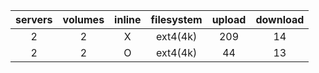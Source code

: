 | servers | volumes | inline | filesystem | upload | download |
| :-----: | :-----: | :----: | :--------: | :----: | :------: |
|    2    |    2    |   X    |  ext4(4k)  |  209   |    14    |
|    2    |    2    |   O    |  ext4(4k)  |   44   |    13    |
